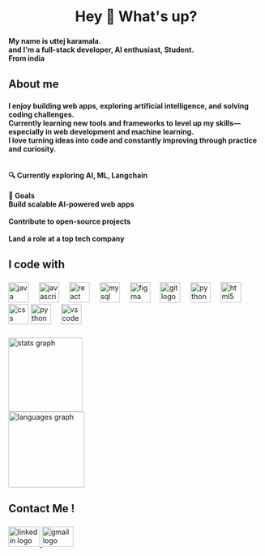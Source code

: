 <h1 align="center">Hey 👋 What's up?</h1>

###

<h4 align="left">My name is uttej karamala.<br> and I'm a full-stack developer, AI enthusiast, Student. <br>From india</h4>

###

<h2 align="left">About me</h2>

###

<h4 align="left">I enjoy building web apps, exploring artificial intelligence, and solving coding challenges.  <br>Currently learning new tools and frameworks to level up my skills—especially in web development and machine learning.  <br>I love turning ideas into code and constantly improving through practice and curiosity.<br><br><br>🔍 Currently exploring AI, ML, Langchain<br><br>🎯 Goals<br>Build scalable AI-powered web apps<br><br>Contribute to open-source projects<br><br>Land a role at a top tech company</h4>

###

<h2 align="left">I code with</h2>

###

<div align="left">
  <img src="https://cdn.jsdelivr.net/gh/devicons/devicon/icons/java/java-original.svg" height="40" alt="java logo"  />
  <img width="12" />
  <img src="https://cdn.jsdelivr.net/gh/devicons/devicon/icons/javascript/javascript-original.svg" height="40" alt="javascript logo"  />
  <img width="12" />
  <img src="https://cdn.jsdelivr.net/gh/devicons/devicon/icons/react/react-original.svg" height="40" alt="react logo"  />
  <img width="12" />
  <img src="https://cdn.jsdelivr.net/gh/devicons/devicon/icons/mysql/mysql-original.svg" height="40" alt="mysql logo"  />
  <img width="12" />
  <img src="https://cdn.jsdelivr.net/gh/devicons/devicon/icons/figma/figma-original.svg" height="40" alt="figma logo"  />
  <img width="12" />
  <img src="https://cdn.jsdelivr.net/gh/devicons/devicon/icons/git/git-original.svg" height="40" alt="git logo"  />
  <img width="12" />
  <img src="https://cdn.jsdelivr.net/gh/devicons/devicon/icons/python/python-original.svg" height="40" alt="python logo"  />
  <img width="12" />
  <img src="https://cdn.jsdelivr.net/gh/devicons/devicon/icons/html5/html5-original.svg" height="40" alt="html5 logo"  />
  <img width="12" />
  <img src="https://cdn.jsdelivr.net/gh/devicons/devicon/icons/css3/css3-original.svg" height="40" alt="css logo"  />
   <img src="https://cdn.jsdelivr.net/gh/devicons/devicon/icons/python/vs-code-original.svg" height="40" alt="python logo"  />
  <img width="12" />
  <img src="https://cdn.jsdelivr.net/gh/devicons/devicon/icons/vscode/vscode-original.svg" height="40" alt="vscode logo"  />
  <img width ="12" />
</div>

###

<div align="left">
  <img src="https://github-readme-stats.vercel.app/api?username=uttejkaramala&hide_title=false&hide_rank=false&show_icons=true&include_all_commits=true&count_private=false&disable_animations=false&theme=rose_pine&locale=en&hide_border=true&order=1" height="146" alt="stats graph" /> <br>
  <img src="https://github-readme-stats.vercel.app/api/top-langs?username=uttejkaramala&locale=en&hide_title=false&layout=compact&card_width=320&langs_count=5&theme=rose_pine&hide_border=false&order=2" height="150" alt="languages graph"  />
</div>

###

<h2 align="left">Contact Me !</h2>

###

<div align="left">
  <a href="www.linkedin.com/in/uttej-karamala" target="_blank">
    <img src="https://raw.githubusercontent.com/maurodesouza/profile-readme-generator/master/src/assets/icons/social/linkedin/default.svg" width="62" height="40" alt="linkedin logo"  />
  </a>
  <a href="karamalauttej@gmail.com" target="_blank">
    <img src="https://raw.githubusercontent.com/maurodesouza/profile-readme-generator/master/src/assets/icons/social/gmail/default.svg" width="62" height="40" alt="gmail logo"  />
  </a>
</div>

###
